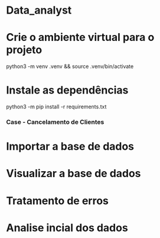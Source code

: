 # Data_analyst
 
# Crie o ambiente virtual para o projeto
python3 -m venv .venv && source .venv/bin/activate

# Instale as dependências
python3 -m pip install -r requirements.txt

### Case - Cancelamento de Clientes

# Importar a base de dados

# Visualizar a base de dados

# Tratamento de erros 

# Analise incial dos dados

